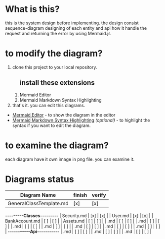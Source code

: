 # What is this?
this is the system design before implementing.
the design consist sequence-diagram designing of each entity and api how it handle the request and returning the error by using Mermaid.js

# to modify the diagram?
<ol>
<li>clone this project to your local repository.</li>
<ol>
<h2>install these extensions</h2>
<li>Mermaid Editor</li>
<li>Mermaid Markdown Syntax Highlighting</li>
</ol>
<li>that's it. you can edit this diagrams.</li>
</ol>

- [Mermaid Editor](https://marketplace.visualstudio.com/items?itemName=tomoyukim.vscode-mermaid-editor) - to show the diagram in the editor
- [Mermaid Markdown Syntax Highlighting](https://marketplace.visualstudio.com/items?itemName=bpruitt-goddard.mermaid-markdown-syntax-highlighting) *(optional)* - to highlight the syntax if you want to edit the diagram.

# to examine the diagram?
each diagram have it own image in png file. you can examine it.

# Diagrams status
| Diagram Name               | finish | verify |
|----------------------------|--------|--------|
| GeneralClassTemplate.md    |  [x]   |  [x]   |
**---------Classes---------**
| Security.md                |  [x]   |  [x]   |
| User.md                    |  [x]   |  [x]   |
| BankAccount.md             |  [ ]   |  [ ]   |
| Assets.md                  |  [ ]   |  [ ]   |
| .md                  |  [ ]   |  [ ]   |
| .md                  |  [ ]   |  [ ]   |
| .md                  |  [ ]   |  [ ]   |
| .md                  |  [ ]   |  [ ]   |
| .md                  |  [ ]   |  [ ]   |
| .md                  |  [ ]   |  [ ]   |
| .md                  |  [ ]   |  [ ]   |
**-----------Api-----------**
| .md                  |  [ ]   |  [ ]   |
| .md                  |  [ ]   |  [ ]   |
| .md                  |  [ ]   |  [ ]   |

